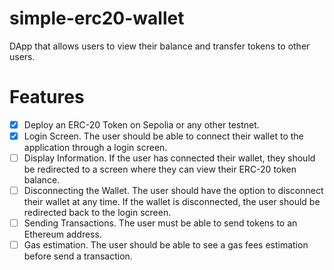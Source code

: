 # simple-erc20-wallet

DApp that allows users to view their balance and transfer tokens to other users.

# Features
- [x] Deploy an ERC-20 Token on Sepolia or any other testnet.
- [x] Login Screen. The user should be able to connect their wallet to the
  application through a login screen.
- [ ] Display Information. If the user has connected their wallet, they should
  be redirected to a screen where they can view their ERC-20 token balance.
- [ ] Disconnecting the Wallet. The user should have the option to disconnect
  their wallet at any time. If the wallet is disconnected, the user should be
  redirected back to the login screen.
- [ ] Sending Transactions. The user must be able to send tokens to an Ethereum
  address.
- [ ] Gas estimation. The user should be able to see a gas fees estimation
  before send a transaction.
